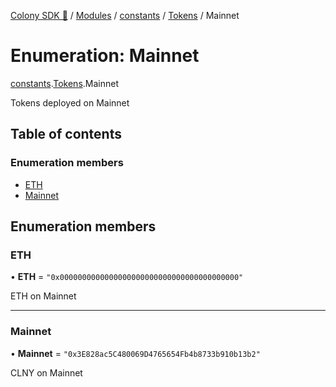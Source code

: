 [Colony SDK 🚀](../README.md) / [Modules](../modules.md) / [constants](../modules/constants.md) / [Tokens](../modules/constants.Tokens.md) / Mainnet

# Enumeration: Mainnet

[constants](../modules/constants.md).[Tokens](../modules/constants.Tokens.md).Mainnet

Tokens deployed on Mainnet

## Table of contents

### Enumeration members

- [ETH](constants.Tokens.Mainnet.md#eth)
- [Mainnet](constants.Tokens.Mainnet.md#mainnet)

## Enumeration members

### ETH

• **ETH** = `"0x0000000000000000000000000000000000000000"`

ETH on Mainnet

___

### Mainnet

• **Mainnet** = `"0x3E828ac5C480069D4765654Fb4b8733b910b13b2"`

CLNY on Mainnet
